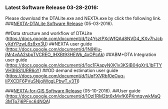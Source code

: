 ### Latest Software Release 03-28-2016: 

Please download the DTALite.exe and NEXTA.exe by click the following link.
###[NEXTA-DTALite Software Release](https://dl.dropboxusercontent.com/u/9941774/DTALite-NEXTA-Software-Package.zip) (05-03-2016).

##Data structure and workflow of DTALite (https://docs.google.com/document/d/1z4YsztPXcWfQAd8NVD4_KXv7hJcbyXdYPzwL6z8xn3U)
##NEXTA user guide (https://docs.google.com/document/d/1N9Klu-jMr4vAA2sbpTVCREO_IHXBt93HEWk_4xOPcAk)
##ABM+DTA Integration user guide (https://docs.google.com/document/d/1oc1FAapyN0K1v3KSIB04gXrlL1bFTYVH3I6S1URR6oY)
##OD demand estimation user guide (https://docs.google.com/document/d/1UqFXVRbf0eOuq-liPXCDF6PVuSNjglWggLPbwT_y3TI)

###[NEXTA-for-GIS Software Release](https://dl.dropboxusercontent.com/u/9941774/GIS-Import_Export_Tool.zip) (05-10-2016).
##User guide (https://docs.google.com/document/d/1OzI1RM2bt6xMvfK6PKmtqvwkMaQ3MTp7j6PFnc64NQA)



